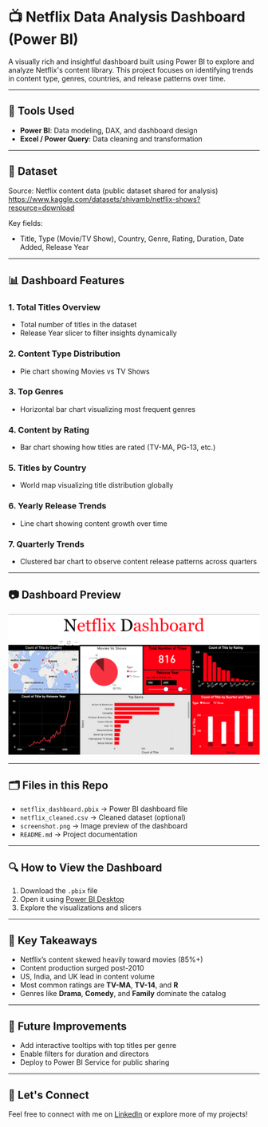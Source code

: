 # 📺 Netflix Data Analysis Dashboard (Power BI)

A visually rich and insightful dashboard built using Power BI to explore and analyze Netflix's content library. This project focuses on identifying trends in content type, genres, countries, and release patterns over time.

---

## 🔧 Tools Used
- **Power BI**: Data modeling, DAX, and dashboard design
- **Excel / Power Query**: Data cleaning and transformation

---

## 📌 Dataset
Source: Netflix content data (public dataset shared for analysis) https://www.kaggle.com/datasets/shivamb/netflix-shows?resource=download

Key fields:
- Title, Type (Movie/TV Show), Country, Genre, Rating, Duration, Date Added, Release Year

---

## 📊 Dashboard Features

### 1. **Total Titles Overview**
- Total number of titles in the dataset
- Release Year slicer to filter insights dynamically

### 2. **Content Type Distribution**
- Pie chart showing Movies vs TV Shows

### 3. **Top Genres**
- Horizontal bar chart visualizing most frequent genres

### 4. **Content by Rating**
- Bar chart showing how titles are rated (TV-MA, PG-13, etc.)

### 5. **Titles by Country**
- World map visualizing title distribution globally

### 6. **Yearly Release Trends**
- Line chart showing content growth over time

### 7. **Quarterly Trends**
- Clustered bar chart to observe content release patterns across quarters

---

## 📷 Dashboard Preview

![Netflix Dashboard](ScreenshotDashboardnetflix.png)

---

## 🗂 Files in this Repo
- `netflix_dashboard.pbix` → Power BI dashboard file
- `netflix_cleaned.csv` → Cleaned dataset (optional)
- `screenshot.png` → Image preview of the dashboard
- `README.md` → Project documentation

---

## 🔍 How to View the Dashboard
1. Download the `.pbix` file
2. Open it using [Power BI Desktop](https://powerbi.microsoft.com/desktop/)
3. Explore the visualizations and slicers

---

## 🧠 Key Takeaways
- Netflix’s content skewed heavily toward movies (85%+)
- Content production surged post-2010
- US, India, and UK lead in content volume
- Most common ratings are **TV-MA**, **TV-14**, and **R**
- Genres like **Drama**, **Comedy**, and **Family** dominate the catalog

---

## 🧩 Future Improvements
- Add interactive tooltips with top titles per genre
- Enable filters for duration and directors
- Deploy to Power BI Service for public sharing

---

## 🤝 Let's Connect
Feel free to connect with me on [LinkedIn](https://linkedin.com) or explore more of my projects!

